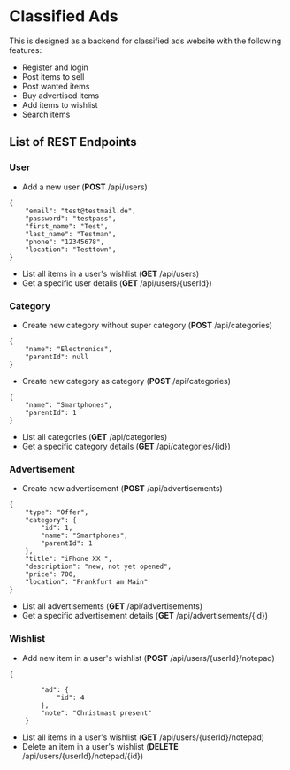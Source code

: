 # Classified Ads
This is designed as a backend for classified ads website with the following features:
* Register and login
* Post items to sell 
* Post wanted items
* Buy advertised items 
* Add items to wishlist
* Search items


## List of REST Endpoints
### User
- Add a new user (**POST** /api/users)
```
{
    "email": "test@testmail.de",
    "password": "testpass",
    "first_name": "Test",
    "last_name": "Testman",
    "phone": "12345678",
    "location": "Testtown",
}
```
- List all items in a user's wishlist (**GET** /api/users)
- Get a specific user details (**GET** /api/users/{userId})

### Category
- Create new category without super category (**POST** /api/categories)
```
{
    "name": "Electronics",
    "parentId": null
}
```
- Create new category as category (**POST** /api/categories)
```
{
    "name": "Smartphones",
    "parentId": 1
}
```
- List all categories (**GET** /api/categories)
- Get a specific category details (**GET** /api/categories/{id})

### Advertisement
- Create new advertisement (**POST** /api/advertisements)
```
{
    "type": "Offer",
    "category": {
        "id": 1,
        "name": "Smartphones",
        "parentId": 1
    },
    "title": "iPhone XX ",
    "description": "new, not yet opened",
    "price": 700,
    "location": "Frankfurt am Main"
}
```
- List all advertisements (**GET** /api/advertisements)
- Get a specific advertisement details (**GET** /api/advertisements/{id})

### Wishlist
- Add new item in a user's wishlist (**POST** /api/users/{userId}/notepad)
```
{
      
        "ad": {
            "id": 4
        },
        "note": "Christmast present"
    }
```
- List all items in a user's wishlist (**GET** /api/users/{userId}/notepad)
- Delete an item in a user's wishlist (**DELETE** /api/users/{userId}/notepad/{id})


